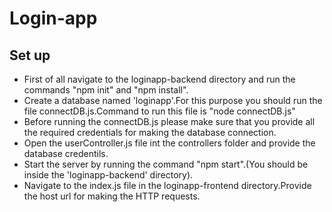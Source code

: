 # Login-app
## Set up
* First of all navigate to the loginapp-backend directory and run the commands "npm init" and "npm install".
* Create a database named 'loginapp'.For this purpose you should run the file connectDB.js.Command to run this file is "node connectDB.js"
* Before running the connectDB.js please make sure that you provide all the required credentials for making the database connection.
* Open the userController.js file int the controllers folder and provide the database credentils.
* Start the server by running the command "npm start".(You should be inside the 'loginapp-backend' directory).
* Navigate to the index.js file in the loginapp-frontend directory.Provide the host url for making the HTTP requests.
